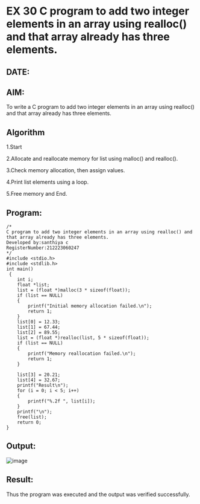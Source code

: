 # EX 30 C program to add two integer elements in an array using realloc() and that array already has three elements.
## DATE:
## AIM:
To write a C program to add two integer elements in an array using realloc() and that array already has three elements.

## Algorithm
1.Start

2.Allocate and reallocate memory for list using malloc() and realloc().

3.Check memory allocation, then assign values.

4.Print list elements using a loop.

5.Free memory and End. 
  

## Program:
```
/*
C program to add two integer elements in an array using realloc() and that array already has three elements.
Developed by:santhiya c 
RegisterNumber:212223060247  
*/
#include <stdio.h>
#include <stdlib.h>
int main()
 {
    int i;
    float *list;
    list = (float *)malloc(3 * sizeof(float));
    if (list == NULL)
    {
        printf("Initial memory allocation failed.\n");
        return 1;
    }
    list[0] = 12.33;
    list[1] = 67.44;
    list[2] = 89.55;
    list = (float *)realloc(list, 5 * sizeof(float));
    if (list == NULL)
    {
        printf("Memory reallocation failed.\n");
        return 1;
    }

    list[3] = 20.21;
    list[4] = 32.67;
    printf("Result\n");
    for (i = 0; i < 5; i++)
    {
        printf("%.2f ", list[i]);
    }
    printf("\n");
    free(list);
    return 0;
}
```

## Output:
![image](https://github.com/user-attachments/assets/f8d0976a-f2b3-4848-b47a-7e3facd1d8ee)



## Result:
Thus the program was executed and the output was verified successfully.

